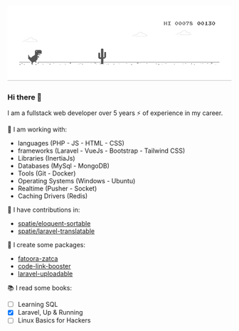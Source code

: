 ![image](dino.gif)
### Hi there 👋
I am a fullstack web developer over 5 years ⚡ of experience in my career.

🌱 I am working with:
   * languages (PHP - JS - HTML - CSS)
   * frameworks (Laravel - VueJs - Bootstrap - Tailwind CSS)
   * Libraries (InertiaJs)
   * Databases (MySql - MongoDB)
   * Tools (Git - Docker)
   * Operating Systems (Windows - Ubuntu)
   * Realtime (Pusher - Socket)
   * Caching Drivers (Redis)

👯 I have contributions in:
   * [spatie/eloquent-sortable](https://github.com/spatie/eloquent-sortable/pull/167)
   * [spatie/laravel-translatable](https://github.com/spatie/laravel-translatable/pull/447)

🔭 I create some packages:
   * [fatoora-zatca](https://github.com/AbdelrahmanBl/fatoora-zatca)
   * [code-link-booster](https://github.com/AbdelrahmanBl/code-link-booster)
   * [laravel-uploadable](https://github.com/AbdelrahmanBl/laravel-uploadable)

📚 I read some books:
   - [ ] Learning SQL
   - [x] Laravel, Up & Running
   - [ ] Linux Basics for Hackers

<!--
**AbdelrahmanBl/AbdelrahmanBl** is a ✨ _special_ ✨ repository because its `README.md` (this file) appears on your GitHub profile.

Here are some ideas to get you started:

- 🔭 I’m currently working on ...
- 🌱 I’m currently learning ...
- 👯 I’m looking to collaborate on ...
- 🤔 I’m looking for help with ...
- 💬 Ask me about ...
- 📫 How to reach me: ...
- 😄 Pronouns: ...
- ⚡ Fun fact: ...
-->
